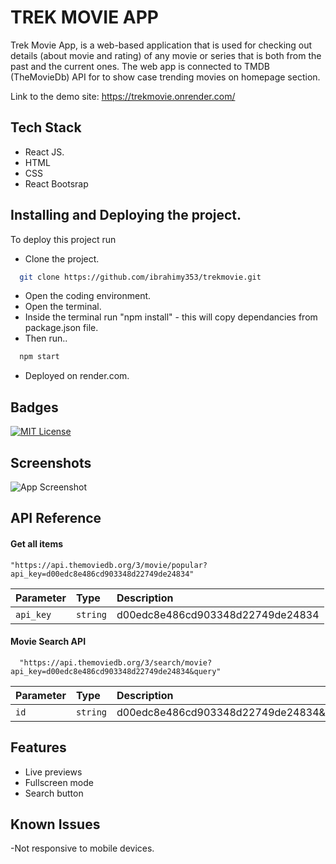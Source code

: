 
#   TREK MOVIE APP

Trek Movie App, is a web-based application that is used for checking out details (about movie and rating) of any movie or series that is both from the past and the current ones. The web app is connected to TMDB (TheMovieDb) API for to show case trending movies on homepage section.

Link to the demo site: https://trekmovie.onrender.com/

## Tech Stack

* React JS.
* HTML
* CSS
* React Bootsrap


## Installing and Deploying the project.

To deploy this project run
* Clone the project.
```bash
  git clone https://github.com/ibrahimy353/trekmovie.git
```
* Open the coding environment.
* Open the terminal.
* Inside the terminal run "npm install" - this will copy dependancies from package.json file.
* Then run..
```bash
  npm start
```
* Deployed on render.com.


## Badges

[![MIT License](https://img.shields.io/badge/License-MIT-green.svg)](https://choosealicense.com/licenses/mit/)


## Screenshots

![App Screenshot](https://user-images.githubusercontent.com/85551204/214812682-d48e98a8-c243-40f7-bc1a-d3d89803d5ac.JPG)


## API Reference

#### Get all items

```http
"https://api.themoviedb.org/3/movie/popular?api_key=d00edc8e486cd903348d22749de24834"
```

| Parameter | Type     | Description                |
| :-------- | :------- | :------------------------- |
| `api_key` | `string` | d00edc8e486cd903348d22749de24834 |

#### Movie Search API

```http
  "https://api.themoviedb.org/3/search/movie?api_key=d00edc8e486cd903348d22749de24834&query"
```

| Parameter | Type     | Description                       |
| :-------- | :------- | :-------------------------------- |
| `id`      | `string` | d00edc8e486cd903348d22749de24834&query |




## Features


- Live previews
- Fullscreen mode
- Search button



## Known Issues

-Not responsive to mobile devices.

